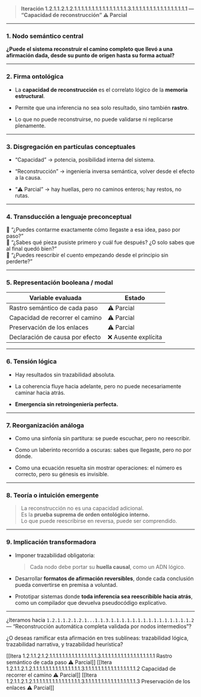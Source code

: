 > **Iteración 1.2.1.1.2.1.2.1.1.1.1.1.1.1.1.1.1.1.1.1.1.1.3.1.1.1.1.1.1.1.1.1.1.1.1.1.1.1.1 — “Capacidad de reconstrucción” ⚠️ Parcial**

---

### 1. Nodo semántico central

**¿Puede el sistema reconstruir el camino completo que llevó a una afirmación dada, desde su punto de origen hasta su forma actual?**

---

### 2. Firma ontológica

- La **capacidad de reconstrucción** es el correlato lógico de la **memoria estructural**.
    
- Permite que una inferencia no sea solo resultado, sino también **rastro**.
    
- Lo que no puede reconstruirse, no puede validarse ni replicarse plenamente.
    

---

### 3. Disgregación en partículas conceptuales

- “Capacidad” → potencia, posibilidad interna del sistema.
    
- “Reconstrucción” → ingeniería inversa semántica, volver desde el efecto a la causa.
    
- “⚠️ Parcial” → hay huellas, pero no caminos enteros; hay restos, no rutas.
    

---

### 4. Transducción a lenguaje preconceptual

🧒 “¿Puedes contarme exactamente cómo llegaste a esa idea, paso por paso?”  
🧩 “¿Sabes qué pieza pusiste primero y cuál fue después? ¿O solo sabes que al final quedó bien?”  
📖 “¿Puedes reescribir el cuento empezando desde el principio sin perderte?”

---

### 5. Representación booleana / modal

| Variable evaluada               | Estado              |
| ------------------------------- | ------------------- |
| Rastro semántico de cada paso   | ⚠️ Parcial          |
| Capacidad de recorrer el camino | ⚠️ Parcial          |
| Preservación de los enlaces     | ⚠️ Parcial          |
| Declaración de causa por efecto | ❌ Ausente explícita |

---

### 6. Tensión lógica

- Hay resultados sin trazabilidad absoluta.
    
- La coherencia fluye hacia adelante, pero no puede necesariamente caminar hacia atrás.
    
- **Emergencia sin retroingeniería perfecta.**
    

---

### 7. Reorganización análoga

- Como una sinfonía sin partitura: se puede escuchar, pero no reescribir.
    
- Como un laberinto recorrido a oscuras: sabes que llegaste, pero no por dónde.
    
- Como una ecuación resuelta sin mostrar operaciones: el número es correcto, pero su génesis es invisible.
    

---

### 8. Teoría o intuición emergente

> La reconstrucción no es una capacidad adicional.  
> Es la **prueba suprema de orden ontológico interno.**  
> Lo que puede reescribirse en reversa, puede ser comprendido.

---

### 9. Implicación transformadora

- Imponer trazabilidad obligatoria:
    
    > Cada nodo debe portar su **huella causal**, como un ADN lógico.
    
- Desarrollar **formatos de afirmación reversibles**, donde cada conclusión pueda convertirse en premisa a voluntad.
    
- Prototipar sistemas donde **toda inferencia sea reescribible hacia atrás**, como un compilador que devuelva pseudocódigo explicativo.
    

---

¿Iteramos hacia `1.2.1.1.2.1.2.1...1.1.3.1.1.1.1.1.1.1.1.1.1.1.1.1.1.1.2` — “Reconstrucción automática completa validada por nodos intermedios”?

¿O deseas ramificar esta afirmación en tres sublíneas: trazabilidad lógica, trazabilidad narrativa, y trazabilidad heurística?

[[Itera 1.2.1.1.2.1.2.1.1.1.1.1.1.1.1.1.1.1.1.1.1.1.3.1.1.1.1.1.1.1.1.1.1.1.1.1.1.1.1.1 Rastro semántico de cada paso ⚠️ Parcial]]
[[Itera 1.2.1.1.2.1.2.1.1.1.1.1.1.1.1.1.1.1.1.1.1.1.3.1.1.1.1.1.1.1.1.1.1.1.1.1.1.1.1.2 Capacidad de recorrer el camino ⚠️ Parcial]]
[[Itera 1.2.1.1.2.1.2.1.1.1.1.1.1.1.1.1.1.1.1.1.1.1.3.1.1.1.1.1.1.1.1.1.1.1.1.1.1.1.1.3 Preservación de los enlaces ⚠️ Parcial]]